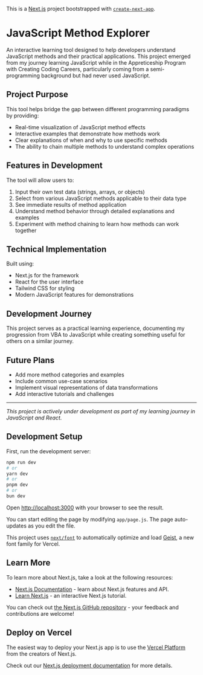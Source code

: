 This is a [Next.js](https://nextjs.org) project bootstrapped with [`create-next-app`](https://github.com/vercel/next.js/tree/canary/packages/create-next-app).

# JavaScript Method Explorer

An interactive learning tool designed to help developers understand JavaScript methods and their practical applications. This project emerged from my journey learning JavaScript while in the Appreticeship Program with Creating Coding Careers, particularly coming from a semi-programming background but had never used JavaScript.

## Project Purpose

This tool helps bridge the gap between different programming paradigms by providing:
- Real-time visualization of JavaScript method effects
- Interactive examples that demonstrate how methods work
- Clear explanations of when and why to use specific methods
- The ability to chain multiple methods to understand complex operations

## Features in Development

The tool will allow users to:
1. Input their own test data (strings, arrays, or objects)
2. Select from various JavaScript methods applicable to their data type
3. See immediate results of method application
4. Understand method behavior through detailed explanations and examples
5. Experiment with method chaining to learn how methods can work together

## Technical Implementation

Built using:
- Next.js for the framework
- React for the user interface
- Tailwind CSS for styling
- Modern JavaScript features for demonstrations

## Development Journey

This project serves as a practical learning experience, documenting my progression from VBA to JavaScript while creating something useful for others on a similar journey.

## Future Plans

- Add more method categories and examples
- Include common use-case scenarios
- Implement visual representations of data transformations
- Add interactive tutorials and challenges

---
*This project is actively under development as part of my learning journey in JavaScript and React.*

## Development Setup

First, run the development server:

```bash
npm run dev
# or
yarn dev
# or
pnpm dev
# or
bun dev
```

Open [http://localhost:3000](http://localhost:3000) with your browser to see the result.

You can start editing the page by modifying `app/page.js`. The page auto-updates as you edit the file.

This project uses [`next/font`](https://nextjs.org/docs/app/building-your-application/optimizing/fonts) to automatically optimize and load [Geist](https://vercel.com/font), a new font family for Vercel.

## Learn More

To learn more about Next.js, take a look at the following resources:

- [Next.js Documentation](https://nextjs.org/docs) - learn about Next.js features and API.
- [Learn Next.js](https://nextjs.org/learn) - an interactive Next.js tutorial.

You can check out [the Next.js GitHub repository](https://github.com/vercel/next.js) - your feedback and contributions are welcome!

## Deploy on Vercel

The easiest way to deploy your Next.js app is to use the [Vercel Platform](https://vercel.com/new?utm_medium=default-template&filter=next.js&utm_source=create-next-app&utm_campaign=create-next-app-readme) from the creators of Next.js.

Check out our [Next.js deployment documentation](https://nextjs.org/docs/app/building-your-application/deploying) for more details.
